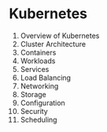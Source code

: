 # Kubernetes
1. Overview of Kubernetes
2. Cluster Architecture
3. Containers
4. Workloads
5. Services
6. Load Balancing
7. Networking
8. Storage
9. Configuration
10. Security
11. Scheduling
